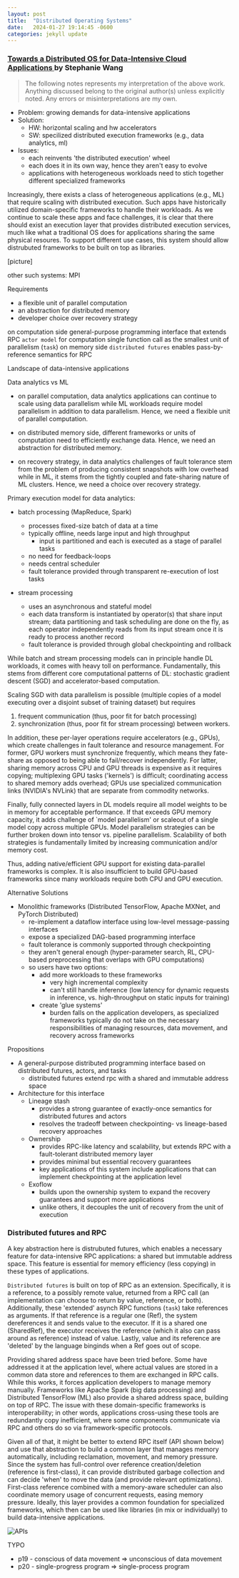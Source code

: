 ```yaml
---
layout: post
title:  "Distributed Operating Systems"
date:   2024-01-27 19:14:45 -0600
categories: jekyll update
---
```


<h3>
  <a href="https://www2.eecs.berkeley.edu/Pubs/TechRpts/2024/EECS-2024-3.html" target=_blank>
    Towards a Distributed OS for Data-Intensive Cloud Applications
  </a> by Stephanie Wang 
</h3>

> The following notes represents my interpretation of the above work. 
Anything discussed belong to the original author(s) unless explicitly noted. 
Any errors or misinterpretations are my own.

* Problem: growing demands for data-intensive applications
* Solution:
  * HW: horizontal scaling and hw accelerators
  * SW: specilized distributed execution frameworks (e.g., data analytics, ml)
* Issues:
  * each reinvents 'the distributed execution' wheel  
  * each does it in its own way, hence they aren't easy to evolve 
  * applications with heterogeneous workloads need to stich together different
  specialized frameworks

Increasingly, there exists a class of heterogeneous applications (e.g., ML)
that require scaling with distributed execution. Such apps have historically utilized
domain-specific frameworks to handle their workloads. As we continue to scale
these apps and face challenges, it is clear that there should exist an
execution layer that provides distributed execution services, much like what
a traditional OS does for applications sharing the same physical resoures. To
support different use cases, this system should allow distrubuted frameworks to
be built on top as libraries.

[picture]

other such systems: MPI

Requirements 
  * a flexible unit of parallel computation
  * an abstraction for distributed memory
  * developer choice over recovery strategy

on computation side
  general-purpose programming interface that extends RPC
  `actor model` for computation
  single function call as the smallest unit of parallelism (`task`)
on memory side
  `distributed futures` enables pass-by-reference semantics for RPC

Landscape of data-intensive applications

Data analytics vs ML

  * on parallel computation, data analytics applications can continue to scale
  using data parallelism while ML workloads require model parallelism in addition
  to data parallelism. Hence, we need a flexible unit of parallel computation. 

  * on distributed memory side, different frameworks or units of computation need
  to efficiently exchange data. Hence, we need an abstraction for distributed
  memory.

  * on recovery strategy, in data analytics challenges of fault tolerance stem from
  the problem of producing consistent snapshots with low overhead while in ML, it
  stems from the tightly coupled and fate-sharing nature of ML clusters. Hence,
  we need a choice over recovery strategy. 


Primary execution model for data analytics: 
  * batch processing (MapReduce, Spark)
    * processes fixed-size batch of data at a time
    * typically offline, needs large input and high throughput
      * input is partitioned and each is executed as a stage of parallel tasks
    * no need for feedback-loops
    * needs central scheduler
    * fault tolerance provided through transparent re-execution of lost tasks

  * stream processing
    * uses an asynchronous and stateful model
    * each data transform is instantiated by operator(s) that share input
      stream; data partitioning and task scheduling are done on the fly, 
      as each operator independently reads from its input stream once 
      it is ready to process another record
    * fault tolerance is provided through global checkpointing and rollback

While batch and stream processing models can in principle handle DL workloads, it comes
with heavy toll on performance. Fundamentally, this stems from different core
computational patterns of DL: stochastic gradient descent (SGD) and accelerator-based
computation. 

Scaling SGD with data parallelism is possible (multiple copies of a model
executing over a disjoint subset of training dataset) but requires 
1) frequent communication (thus, poor fit for batch processing)
2) synchronization (thus, poor fit for stream processing) between workers. 

In addition, these per-layer operations require accelerators (e.g., GPUs), 
which create challenges in fault tolerance and resource management. 
For former, GPU workers must synchronize frequently, which means they fate-share 
as opposed to being able to fail/recover independently. For latter, sharing memory 
across CPU and GPU threads is expensive as it requires copying; multiplexing 
GPU tasks ('kernels') is difficult; coordinating access to shared memory 
adds overhead; GPUs use specialized communication links (NVIDIA's NVLink) 
that are separate from commodity networks.

Finally, fully connected layers in DL models require all model weights to be in
memory for acceptable performance. If that exceeds GPU memory capacity, it adds
challenge of `model parallelism' or scaleout of a single model copy across
multiple GPUs. Model parallelism strategies can be further broken down
into tensor vs. pipeline parallelism. Scalability of both strategies is fundamentally
limited by increasing communication and/or memory cost.

Thus, adding native/efficient GPU support for existing data-parallel frameworks
is complex. It is also insufficient to build GPU-based frameworks since many
workloads require both CPU and GPU execution. 


Alternative Solutions
  * Monolithic frameworks (Distributed TensorFlow, Apache MXNet, and PyTorch Distributed)
    * re-implement a dataflow interface using low-level message-passing interfaces
    * expose a specialized DAG-based programming interface
    * fault tolerance is commonly supported through checkpointing
    * they aren't general enough (hyper-parameter search, RL, CPU-based preprocessing that overlaps with GPU computations)
    * so users have two options: 
      * add more workloads to these frameworks
        * very high incremental complexity 
        * can't still handle inference (low latency for dynamic requests in inference, vs. high-throughput
on static inputs for training)
      * create 'glue systems'
        * burden falls on the application developers, as specialized frameworks
        typically do not take on the necessary responsibilities of managing resources, 
        data movement, and recovery across frameworks


Propositions
  * A general-purpose distributed programming interface based on distributed futures, actors, and tasks
    * distributed futures extend rpc with a shared and immutable address space
  * Architecture for this interface 
    * Lineage stash
      * provides a strong guarantee of exactly-once semantics for distributed futures and actors
      * resolves the tradeoff between checkpointing- vs lineage-based recovery approaches
    * Ownership
      * provides RPC-like latency and scalability, but extends RPC with a fault-tolerant distributed memory layer
      * provides minimal but essential recovery guarantees
      * key applications of this system include applications that can implement checkpointing at the application level
    * Exoflow
      * builds upon the ownership system to expand the recovery guarantees and support more applications
      * unlike others, it decouples the unit of recovery from the unit of execution


<h3>
  Distributed futures and RPC
</h3>
A key abstraction here is distrubuted futures, which enables a necessary feature
for data-intensive RPC applications: a shared but immutable address space. This
feature is essential for memory efficiency (less copying) in these
types of applications. 

`Distributed futures` is built on top of RPC as an extension. Specifically, it is a
reference, to a possibly remote value, returned from a RPC call
(an implementation can choose to return by value, reference, or both). Additionally, 
these 'extended' asynch RPC functions (`task`) take references as arguments. If that
reference is a regular one (Ref), the system dereferences it and sends value to the 
executor. If it is a shared one (SharedRef), the executor receives the reference (which 
it also can pass around as reference) instead of value. Lastly, value and its
reference are 'deleted' by the language binginds when a Ref goes out of scope. 

Providing shared address space have been tried before. Some have addressed it at
the application level, where actual values are stored in a common data store
and references to them are exchanged in RPC calls. While this works, it forces 
application developers to manage memory manually. Frameworks like Apache Spark 
(big data processing) and Distributed TensorFlow (ML) also provide a shared address space, 
building on top of RPC. The issue with these domain-specific frameworks is
interoperability; in other words, applications cross-using these tools are
redundantly copy inefficient, where some components communicate via RPC and others do so via 
framework-specific protocols.

Given all of that, it might be better to extend RPC itself (API shown below) and use that abstraction to
build a common layer that manages memory automatically, including reclamation, movement, 
and memory pressure. Since the system has full-control over reference
creation/deletion (reference is first-class), it can provide distributed
garbage collection and can decide 'when' to move the data (and provide relevant
optimizations). First-class reference combined with a memory-aware scheduler can
also coordinate memory usage of concurrent requests, easing memory pressure.
Ideally, this layer provides a common foundation for specialized frameworks, which then can be 
used like libraries (in mix or individually) to build data-intensive applications. 

![APIs]({{site.baseurl}}/assets/2024-01-27-distributed-operating-systems_APIs.png)


TYPO

* p19 - conscious of data movement => unconscious of data movement
* p20 - single-progress program => single-process program



